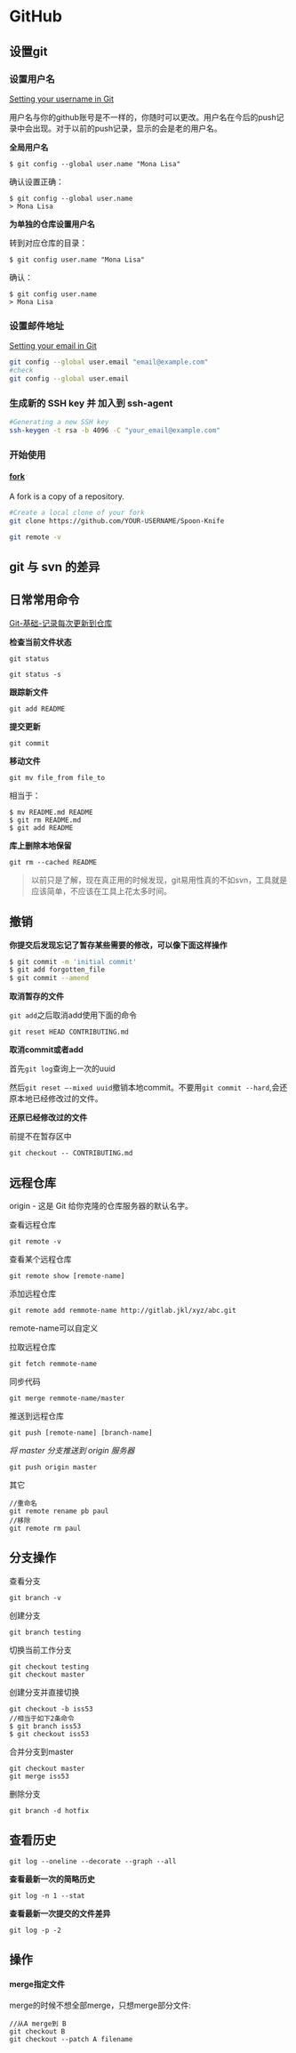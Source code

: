 # GitHub

## 设置git

### 设置用户名
[Setting your username in Git](https://help.github.com/articles/setting-your-username-in-git/#platform-linux)

用户名与你的github账号是不一样的，你随时可以更改。用户名在今后的push记录中会出现。对于以前的push记录，显示的会是老的用户名。

**全局用户名**

```
$ git config --global user.name "Mona Lisa"
```
确认设置正确：
```
$ git config --global user.name
> Mona Lisa
```

**为单独的仓库设置用户名**

转到对应仓库的目录：
```
$ git config user.name "Mona Lisa"
```
确认：
```
$ git config user.name
> Mona Lisa
```

### 设置邮件地址

[Setting your email in Git](https://help.github.com/articles/setting-your-email-in-git/)

```bash
git config --global user.email "email@example.com"
#check
git config --global user.email
```

### 生成新的 SSH key 并 加入到 ssh-agent

```bash
#Generating a new SSH key
ssh-keygen -t rsa -b 4096 -C "your_email@example.com"
```

### 开始使用

#### [fork](https://help.github.com/articles/fork-a-repo/)

A fork is a copy of a repository. 

```bash
#Create a local clone of your fork
git clone https://github.com/YOUR-USERNAME/Spoon-Knife

git remote -v
```

## git 与 svn 的差异

## 日常常用命令

[Git-基础-记录每次更新到仓库](https://git-scm.com/book/zh/v2/Git-%E5%9F%BA%E7%A1%80-%E8%AE%B0%E5%BD%95%E6%AF%8F%E6%AC%A1%E6%9B%B4%E6%96%B0%E5%88%B0%E4%BB%93%E5%BA%93)

**检查当前文件状态**

`git status`

`git status -s`

**跟踪新文件**

`git add README`

**提交更新**

`git commit`

**移动文件**

`git mv file_from file_to`

相当于：

```
$ mv README.md README
$ git rm README.md
$ git add README
```

**库上删除本地保留**

`git rm --cached README`

>以前只是了解，现在真正用的时候发现，git易用性真的不如svn，工具就是应该简单，不应该在工具上花太多时间。

## 撤销

**你提交后发现忘记了暂存某些需要的修改，可以像下面这样操作**

```bash
$ git commit -m 'initial commit'
$ git add forgotten_file
$ git commit --amend
```

**取消暂存的文件**

`git add`之后取消add使用下面的命令

```
git reset HEAD CONTRIBUTING.md
```

**取消commit或者add**

首先`git log`查询上一次的uuid

然后`git reset –-mixed uuid`撤销本地commit。不要用`git commit --hard`,会还原本地已经修改过的文件。

**还原已经修改过的文件**

前提不在暂存区中

`git checkout -- CONTRIBUTING.md`

## 远程仓库

origin - 这是 Git 给你克隆的仓库服务器的默认名字。

查看远程仓库

`git remote -v`

查看某个远程仓库

`git remote show [remote-name]`

添加远程仓库

`git remote add remmote-name http://gitlab.jkl/xyz/abc.git`

remote-name可以自定义

拉取远程仓库

`git fetch remmote-name`

同步代码

`git merge remmote-name/master`

推送到远程仓库

`git push [remote-name] [branch-name]`

*将 master 分支推送到 origin 服务器*

`git push origin master`

其它

```
//重命名
git remote rename pb paul
//移除
git remote rm paul
```

## 分支操作

查看分支

`git branch -v`

创建分支

`git branch testing`

切换当前工作分支

```
git checkout testing
git checkout master
```

创建分支并直接切换

```
git checkout -b iss53
//相当于如下2条命令
$ git branch iss53
$ git checkout iss53
```

合并分支到master
```
git checkout master
git merge iss53
```

删除分支

`git branch -d hotfix`



## 查看历史

```
git log --oneline --decorate --graph --all
```

**查看最新一次的简略历史**

`git log -n 1 --stat`

**查看最新一次提交的文件差异**

`git log -p -2`

## 操作

#### merge指定文件

merge的时候不想全部merge，只想merge部分文件:

```
//从A merge到 B
git checkout B
git checkout --patch A filename
```

